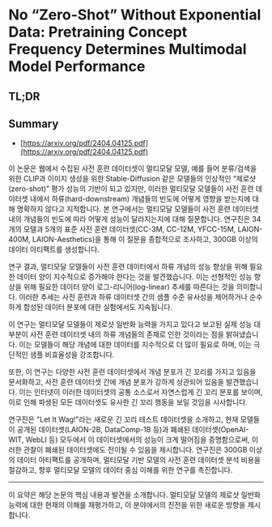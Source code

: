 # No “Zero-Shot” Without Exponential Data: Pretraining Concept Frequency Determines Multimodal Model Performance
## TL;DR
## Summary
- [https://arxiv.org/pdf/2404.04125.pdf](https://arxiv.org/pdf/2404.04125.pdf)

이 논문은 웹에서 수집된 사전 훈련 데이터셋이 멀티모달 모델, 예를 들어 분류/검색을 위한 CLIP과 이미지 생성을 위한 Stable-Diffusion 같은 모델들의 인상적인 “제로샷(zero-shot)” 평가 성능의 기반이 되고 있지만, 이러한 멀티모달 모델들이 사전 훈련 데이터셋 내에서 하류(hard-downstream) 개념들의 빈도에 어떻게 영향을 받는지에 대해 명확하지 않다고 지적합니다. 본 연구에서는 멀티모달 모델들이 사전 훈련 데이터셋 내의 개념들의 빈도에 따라 어떻게 성능이 달라지는지에 대해 질문합니다. 연구진은 34개의 모델과 5개의 표준 사전 훈련 데이터셋(CC-3M, CC-12M, YFCC-15M, LAION-400M, LAION-Aesthetics)을 통해 이 질문을 종합적으로 조사하고, 300GB 이상의 데이터 아티팩트를 생성합니다.

연구 결과, 멀티모달 모델들이 사전 훈련 데이터에서 하류 개념의 성능 향상을 위해 필요한 데이터 양이 지수적으로 증가해야 한다는 것을 발견했습니다. 이는 선형적인 성능 향상을 위해 필요한 데이터 양이 로그-리니어(log-linear) 추세를 따른다는 것을 의미합니다. 이러한 추세는 사전 훈련과 하류 데이터셋 간의 샘플 수준 유사성을 제어하거나 순수하게 합성된 데이터 분포에 대한 실험에서도 지속됩니다.

이 연구는 멀티모달 모델들이 제로샷 일반화 능력을 가지고 있다고 보고된 실제 성능 대부분이 사전 훈련 데이터셋 내의 하류 개념들의 존재로 인한 것이라는 점을 밝혀냈습니다. 이는 모델들이 해당 개념에 대한 데이터를 지수적으로 더 많이 필요로 하며, 이는 극단적인 샘플 비효율성을 강조합니다.

또한, 이 연구는 다양한 사전 훈련 데이터셋에서 개념 분포가 긴 꼬리를 가지고 있음을 문서화하고, 사전 훈련 데이터셋 간에 개념 분포가 강하게 상관되어 있음을 발견했습니다. 이는 인터넷이 이러한 데이터셋의 공통 소스로서 자연스럽게 긴 꼬리 분포를 보이며, 이로 인해 파생된 모든 데이터셋도 유사한 긴 꼬리 행동을 보일 것임을 시사합니다.

연구진은 "Let It Wag!"라는 새로운 긴 꼬리 테스트 데이터셋을 소개하고, 현재 모델들이 공개된 데이터셋(LAION-2B, DataComp-1B 등)과 폐쇄된 데이터셋(OpenAI-WIT, WebLI 등) 모두에서 이 데이터셋에서의 성능이 크게 떨어짐을 증명함으로써, 이러한 관찰이 폐쇄된 데이터셋에도 전이될 수 있음을 제시합니다. 연구진은 300GB 이상의 데이터 아티팩트를 공개하며, 멀티모달 기반 모델의 사전 훈련 데이터셋 분석 비용을 절감하고, 향후 멀티모달 모델의 데이터 중심 이해를 위한 연구를 촉진합니다.

---
이 요약은 해당 논문의 핵심 내용과 발견을 소개합니다. 멀티모달 모델의 제로샷 일반화 능력에 대한 현재의 이해를 재평가하고, 이 분야에서의 진전을 위한 새로운 방향을 제시합니다.